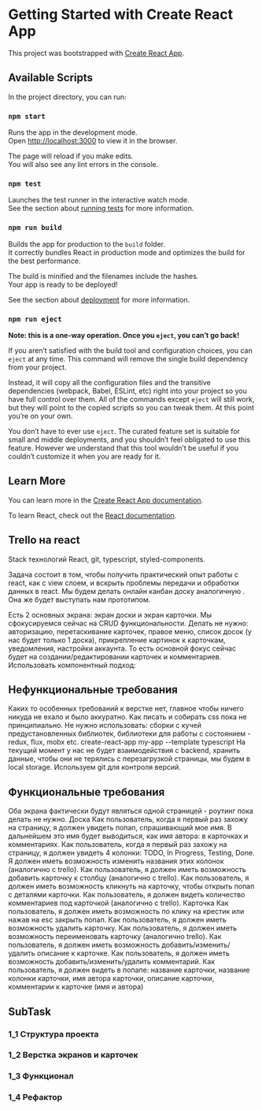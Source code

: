 # Getting Started with Create React App

This project was bootstrapped with [Create React App](https://github.com/facebook/create-react-app).

## Available Scripts

In the project directory, you can run:

### `npm start`

Runs the app in the development mode.\
Open [http://localhost:3000](http://localhost:3000) to view it in the browser.

The page will reload if you make edits.\
You will also see any lint errors in the console.

### `npm test`

Launches the test runner in the interactive watch mode.\
See the section about [running tests](https://facebook.github.io/create-react-app/docs/running-tests) for more information.

### `npm run build`

Builds the app for production to the `build` folder.\
It correctly bundles React in production mode and optimizes the build for the best performance.

The build is minified and the filenames include the hashes.\
Your app is ready to be deployed!

See the section about [deployment](https://facebook.github.io/create-react-app/docs/deployment) for more information.

### `npm run eject`

**Note: this is a one-way operation. Once you `eject`, you can’t go back!**

If you aren’t satisfied with the build tool and configuration choices, you can `eject` at any time. This command will remove the single build dependency from your project.

Instead, it will copy all the configuration files and the transitive dependencies (webpack, Babel, ESLint, etc) right into your project so you have full control over them. All of the commands except `eject` will still work, but they will point to the copied scripts so you can tweak them. At this point you’re on your own.

You don’t have to ever use `eject`. The curated feature set is suitable for small and middle deployments, and you shouldn’t feel obligated to use this feature. However we understand that this tool wouldn’t be useful if you couldn’t customize it when you are ready for it.

## Learn More

You can learn more in the [Create React App documentation](https://facebook.github.io/create-react-app/docs/getting-started).

To learn React, check out the [React documentation](https://reactjs.org/).

## Trello на react

Stack технологий
React, ​git​, typescript, styled-components.

Задача состоит в том, чтобы получить практический опыт работы с react, как с view слоем, и вскрыть проблемы передачи и обработки данных в react.
Мы будем делать онлайн канбан доску аналогичную . Она же будет выступать нам прототипом.

Есть 2 основных экрана: экран доски и экран карточки. Мы сфокусируемся сейчас на CRUD функциональности. Делать не нужно: авторизацию, перетаскивание карточек, правое меню, список досок (у нас будет только 1 доска), прикрепление картинок к карточкам, уведомления, настройки аккаунта.
То есть основной фокус сейчас будет на создании/редактировании карточек и комментариев.
Использовать компонентный подход: ​
​
## Нефункциональные требования
Каких то особенных требований к верстке нет, главное чтобы ничего никуда не ехало и было аккуратно. Как писать и собирать css пока не принципиально.
Не нужно использовать: сборки с кучей предустановленных библиотек, библиотеки для работы с состоянием - redux, flux, mobx etc.
create-react-app my-app --template typescript
На текущий момент у нас не будет взаимодействия с backend, хранить данные, чтобы они не терялись с перезагрузкой страницы, мы будем в local storage.
Используем git для контроля версий.
## Функциональные требования
Оба экрана фактически будут являться одной страницей - роутинг пока делать не нужно.
Доска
Как пользователь, когда я первый раз захожу на страницу, я должен увидеть попап, спрашивающий мое имя. В дальнейшем это имя будет выводиться, как имя автора: в карточках и комментариях.
Как пользователь, когда я первый раз захожу на страницу, я должен увидеть 4 колонки: TODO, In Progress, Testing, Done. Я должен иметь возможность изменить названия этих колонок (аналогично с trello).
Как пользователь, я должен иметь возможность добавить карточку к столбцу (аналогично с trello).
Как пользователь, я должен иметь возможность кликнуть на карточку, чтобы открыть попап с деталями карточки.
Как пользователь, я должен видеть количество комментариев под карточкой (аналогично с trello).
Карточка
Как пользователь, я должен иметь возможность по клику на крестик или нажав на esc закрыть попап.
Как пользователь, я должен иметь возможность удалить карточку.
Как пользователь, я должен иметь возможность переименовать карточку (аналогично trello).
Как пользователь, я должен иметь возможность добавить/изменить/удалить описание к карточке.
Как пользователь, я должен иметь возможность добавить/изменить/удалить комментарий.
Как пользователь, я должен видеть в попапе: название карточки, название колонки карточки, имя автора карточки, описание карточки, комментарии к карточке (имя и автора)

## SubTask

### 1_1 Структура проекта
### 1_2 Верстка экранов и карточек
### 1_3 Функционал
### 1_4 Рефактор